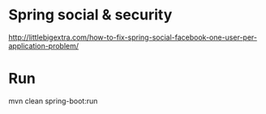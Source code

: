 # Spring social & security
http://littlebigextra.com/how-to-fix-spring-social-facebook-one-user-per-application-problem/

# Run
mvn clean spring-boot:run